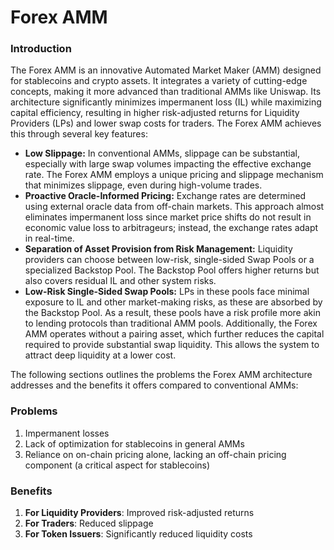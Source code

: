 # Forex AMM

### Introduction

The Forex AMM is an innovative Automated Market Maker (AMM) designed for stablecoins and crypto assets. It integrates a variety of cutting-edge concepts, making it more advanced than traditional AMMs like Uniswap. Its architecture significantly minimizes impermanent loss (IL) while maximizing capital efficiency, resulting in higher risk-adjusted returns for Liquidity Providers (LPs) and lower swap costs for traders. The Forex AMM achieves this through several key features:

* **Low Slippage:** In conventional AMMs, slippage can be substantial, especially with large swap volumes impacting the effective exchange rate. The Forex AMM employs a unique pricing and slippage mechanism that minimizes slippage, even during high-volume trades.
* **Proactive Oracle-Informed Pricing:** Exchange rates are determined using external oracle data from off-chain markets. This approach almost eliminates impermanent loss since market price shifts do not result in economic value loss to arbitrageurs; instead, the exchange rates adapt in real-time.
* **Separation of Asset Provision from Risk Management:** Liquidity providers can choose between low-risk, single-sided Swap Pools or a specialized Backstop Pool. The Backstop Pool offers higher returns but also covers residual IL and other system risks.
* **Low-Risk Single-Sided Swap Pools:** LPs in these pools face minimal exposure to IL and other market-making risks, as these are absorbed by the Backstop Pool. As a result, these pools have a risk profile more akin to lending protocols than traditional AMM pools. Additionally, the Forex AMM operates without a pairing asset, which further reduces the capital required to provide substantial swap liquidity. This allows the system to attract deep liquidity at a lower cost.

The following sections outlines the problems the Forex AMM architecture addresses and the benefits it offers compared to conventional AMMs:

### Problems&#x20;

1. Impermanent losses
2. Lack of optimization for stablecoins in general AMMs
3. Reliance on on-chain pricing alone, lacking an off-chain pricing component (a critical aspect for stablecoins)

### Benefits

1. **For Liquidity Providers**: Improved risk-adjusted returns
2. **For Traders**: Reduced slippage
3. **For Token Issuers**: Significantly reduced liquidity costs
